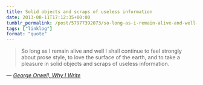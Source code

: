 ```yaml
---
title: Solid objects and scraps of useless information
date: 2013-08-11T17:12:35+00:00
tumblr_permalink: /post/57977392073/so-long-as-i-remain-alive-and-well-i-shall
tags: ["linklog"]
format: "quote"
---
```


> So long as I remain alive and well I shall continue to feel strongly about prose style, to love the surface of the earth, and to take a pleasure in solid objects and scraps of useless information.

— <cite>[George Orwell, _Why I Write_](http://orwell.ru/library/essays/wiw/english/e_wiw)</cite>
